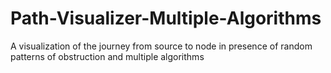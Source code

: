 # Path-Visualizer-Multiple-Algorithms
A visualization of the journey from source to node in presence of random patterns of obstruction and multiple algorithms
